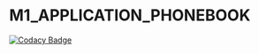 # M1_APPLICATION_PHONEBOOK
[![Codacy Badge](https://app.codacy.com/project/badge/Grade/56588773f6b54eb6ae1c9972eda32616)](https://www.codacy.com/gh/Gopal30121998/M1_APPLICATION_PHONEBOOK/dashboard?utm_source=github.com&amp;utm_medium=referral&amp;utm_content=Gopal30121998/M1_APPLICATION_PHONEBOOK&amp;utm_campaign=Badge_Grade)
